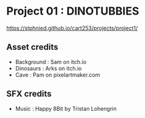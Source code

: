 # Project 01 : DINOTUBBIES 

https://stphnied.github.io/cart253/projects/project1/
<!-- Credits -->
## Asset credits
- Background : Sam on itch.io
- Dinosaurs : Arks on itch.io
- Cave : Pam on pixelartmaker.com

## SFX credits
- Music : Happy 8Bit by Tristan Lohengrin